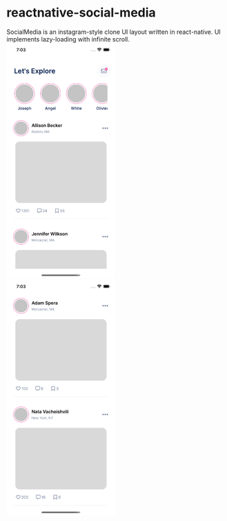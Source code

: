 # reactnative-social-media  
SocialMedia is an instagram-style clone UI layout written in react-native. UI implements lazy-loading with infinite scroll.  
<img src="https://raw.githubusercontent.com/mcgigglepop/reactnative-social-media/main/demo-ss/ss1.png" width=50% height=50%>
<img src="https://raw.githubusercontent.com/mcgigglepop/reactnative-social-media/main/demo-ss/ss2.png" width=50% height=50%>